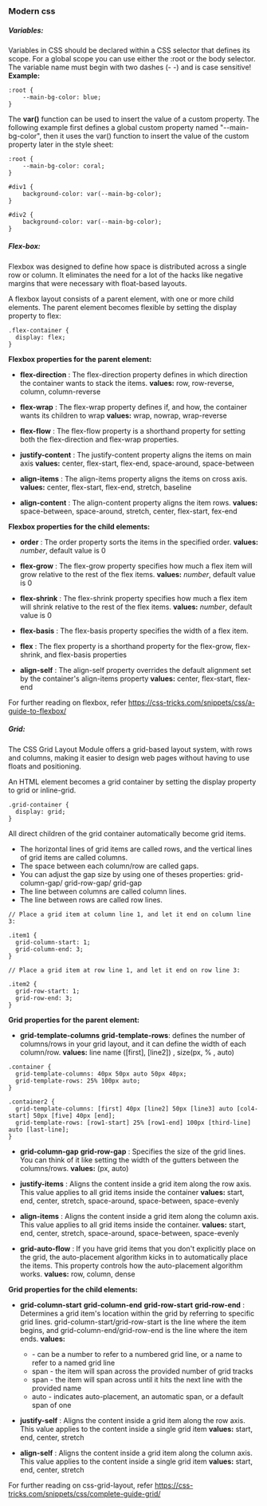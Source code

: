 ### Modern css

##### Variables: 
Variables in CSS should be declared within a CSS selector that defines its scope. For a global scope you can use either the :root or the body selector.
The variable name must begin with two dashes (- -) and is case sensitive!
**Example:**
```
:root {
    --main-bg-color: blue; 
}
```

The **var()** function can be used to insert the value of a custom property.
The following example first defines a global custom property named "--main-bg-color", then it uses the var() function to insert the value of the custom property later in the style sheet:
```
:root {
    --main-bg-color: coral; 
}

#div1 {
    background-color: var(--main-bg-color); 
}

#div2 {
    background-color: var(--main-bg-color);
}
```
##### Flex-box:
Flexbox was designed to define how space is distributed across a single row or column.
It eliminates the need for a lot of the hacks like negative margins that were necessary with float-based layouts.

A flexbox layout consists of a parent element, with one or more child elements.
The parent element becomes flexible by setting the display property to flex:
```
.flex-container {
  display: flex;
}
```
**Flexbox properties for the parent element:**
- **flex-direction** : The flex-direction property defines in which direction the container wants to stack the items.
 **values:** row, row-reverse, column, column-reverse

- **flex-wrap** : The flex-wrap property defines if, and how, the container wants its children to wrap
 **values:** wrap, nowrap, wrap-reverse

- **flex-flow** : The flex-flow property is a shorthand property for setting both the flex-direction and flex-wrap properties.

- **justify-content** : The justify-content property aligns the items on main axis
  **values:** center, flex-start, flex-end, space-around, space-between

- **align-items** : The align-items property aligns the items on cross axis.
  **values:** center, flex-start, flex-end, stretch, baseline

- **align-content** : The align-content property aligns the item rows.
  **values:** space-between, space-around, stretch, center, flex-start, fex-end

**Flexbox properties for the child elements:**

- **order** : The order property sorts the items in the specified order.
 **values:** _number_, default value is 0

- **flex-grow** : The flex-grow property specifies how much a flex item will grow relative to the rest of the flex items.
 **values:** _number_, default value is 0

- **flex-shrink** : The flex-shrink property specifies how much a flex item will shrink relative to the rest of the flex items.
 **values:** _number_, default value is 0

- **flex-basis** : The flex-basis property specifies the width of a flex item.
- **flex** : The flex property is a shorthand property for the flex-grow, flex-shrink, and flex-basis properties
- **align-self** : The align-self property overrides the default alignment set by the container's align-items property
**values:** center, flex-start, flex-end

For further reading on flexbox, refer <https://css-tricks.com/snippets/css/a-guide-to-flexbox/>
##### Grid:
The CSS Grid Layout Module offers a grid-based layout system, with rows and columns, making it easier to design web pages without having to use floats and positioning.

An HTML element becomes a grid container by setting the display property to grid or inline-grid.
```
.grid-container {
  display: grid;
}
```
All direct children of the grid container automatically become grid items.
- The horizontal lines of grid items are called rows, and the vertical  lines of grid items are called columns.
- The space between each column/row are called gaps.
- You can adjust the gap size by using one of theses properties: grid-column-gap/ grid-row-gap/ grid-gap
- The line between columns are called column lines.
- The line between rows are called row lines.

```
// Place a grid item at column line 1, and let it end on column line 3:

.item1 {
  grid-column-start: 1;
  grid-column-end: 3;
}

// Place a grid item at row line 1, and let it end on row line 3:

.item2 {
  grid-row-start: 1;
  grid-row-end: 3;
}

```

**Grid properties for the parent element:**
- **grid-template-columns**
  **grid-template-rows**: defines the number of columns/rows in your grid layout, and it can define the width of each column/row.
**values:** line name ([first], [line2]) , size(px, % , auto)

```
.container {
  grid-template-columns: 40px 50px auto 50px 40px;
  grid-template-rows: 25% 100px auto;
}

.container2 {
  grid-template-columns: [first] 40px [line2] 50px [line3] auto [col4-start] 50px [five] 40px [end];
  grid-template-rows: [row1-start] 25% [row1-end] 100px [third-line] auto [last-line];
}
```
- **grid-column-gap**
**grid-row-gap** : Specifies the size of the grid lines. You can think of it like setting the width of the gutters between the columns/rows.
 **values:** <line size> (px, auto)

- **justify-items** : Aligns the content inside a grid item along the row axis. This value applies to all grid items inside the container
 **values:** start, end, center, stretch, space-around, space-between, space-evenly

- **align-items** : Aligns the content inside a grid item along the column axis. This value applies to all grid items inside the container.
**values:** start, end, center, stretch, space-around, space-between, space-evenly

-  **grid-auto-flow** : If you have grid items that you don't explicitly place on the grid, the auto-placement algorithm kicks in to automatically place the items. This property controls how the auto-placement algorithm works.
 **values:** row, column, dense

**Grid properties for the child elements:**

- **grid-column-start**
**grid-column-end**
**grid-row-start**
**grid-row-end** : Determines a grid item's location within the grid by referring to specific grid lines. grid-column-start/grid-row-start is the line where the item begins, and grid-column-end/grid-row-end is the line where the item ends.
**values:**
   - <line> - can be a number to refer to a numbered grid line, or a name to refer to a named grid line
    - span <number> - the item will span across the provided number of grid tracks
    - span <name> - the item will span across until it hits the next line with the provided name
    -  auto - indicates auto-placement, an automatic span, or a default span of one
    

- **justify-self** : Aligns the content inside a grid item along the row axis. This value applies to the content inside a single grid item
 **values:** start, end, center, stretch

- **align-self** : Aligns the content inside a grid item along the column axis. This value applies to the content inside a single grid item
 **values:** start, end, center, stretch

For further reading on css-grid-layout, refer <https://css-tricks.com/snippets/css/complete-guide-grid/>

